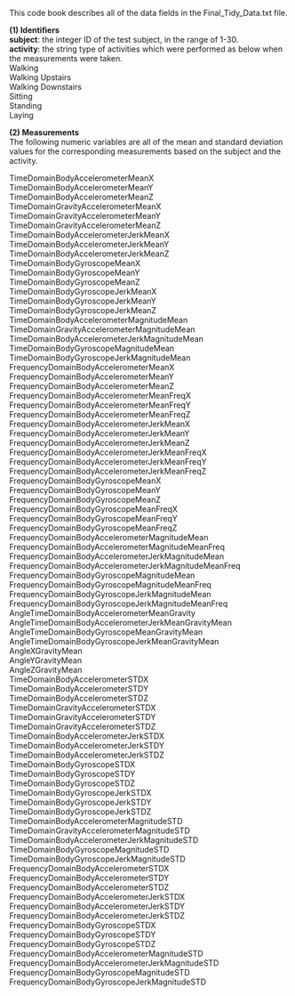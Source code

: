 This code book describes all of the data fields in the Final_Tidy_Data.txt file.

**(1) Identifiers**\
**subject**: the integer ID of the test subject, in the range of 1-30.<br/>
**activity**: the string type of activities which were performed as below when the measurements were taken.\
Walking\
Walking Upstairs\
Walking Downstairs\
Sitting\
Standing\
Laying

**(2) Measurements**\
The following numeric variables are all of the mean and standard deviation values for the corresponding measurements based on the subject and the activity.

TimeDomainBodyAccelerometerMeanX\
TimeDomainBodyAccelerometerMeanY\
TimeDomainBodyAccelerometerMeanZ\
TimeDomainGravityAccelerometerMeanX\
TimeDomainGravityAccelerometerMeanY\
TimeDomainGravityAccelerometerMeanZ\
TimeDomainBodyAccelerometerJerkMeanX\
TimeDomainBodyAccelerometerJerkMeanY\
TimeDomainBodyAccelerometerJerkMeanZ\
TimeDomainBodyGyroscopeMeanX\
TimeDomainBodyGyroscopeMeanY\
TimeDomainBodyGyroscopeMeanZ\
TimeDomainBodyGyroscopeJerkMeanX\
TimeDomainBodyGyroscopeJerkMeanY\
TimeDomainBodyGyroscopeJerkMeanZ\
TimeDomainBodyAccelerometerMagnitudeMean\
TimeDomainGravityAccelerometerMagnitudeMean\
TimeDomainBodyAccelerometerJerkMagnitudeMean\
TimeDomainBodyGyroscopeMagnitudeMean\
TimeDomainBodyGyroscopeJerkMagnitudeMean\
FrequencyDomainBodyAccelerometerMeanX\
FrequencyDomainBodyAccelerometerMeanY\
FrequencyDomainBodyAccelerometerMeanZ\
FrequencyDomainBodyAccelerometerMeanFreqX\
FrequencyDomainBodyAccelerometerMeanFreqY\
FrequencyDomainBodyAccelerometerMeanFreqZ\
FrequencyDomainBodyAccelerometerJerkMeanX\
FrequencyDomainBodyAccelerometerJerkMeanY\
FrequencyDomainBodyAccelerometerJerkMeanZ\
FrequencyDomainBodyAccelerometerJerkMeanFreqX\
FrequencyDomainBodyAccelerometerJerkMeanFreqY\
FrequencyDomainBodyAccelerometerJerkMeanFreqZ\
FrequencyDomainBodyGyroscopeMeanX\
FrequencyDomainBodyGyroscopeMeanY\
FrequencyDomainBodyGyroscopeMeanZ\
FrequencyDomainBodyGyroscopeMeanFreqX\
FrequencyDomainBodyGyroscopeMeanFreqY\
FrequencyDomainBodyGyroscopeMeanFreqZ\
FrequencyDomainBodyAccelerometerMagnitudeMean\
FrequencyDomainBodyAccelerometerMagnitudeMeanFreq\
FrequencyDomainBodyAccelerometerJerkMagnitudeMean\
FrequencyDomainBodyAccelerometerJerkMagnitudeMeanFreq\
FrequencyDomainBodyGyroscopeMagnitudeMean\
FrequencyDomainBodyGyroscopeMagnitudeMeanFreq\
FrequencyDomainBodyGyroscopeJerkMagnitudeMean\
FrequencyDomainBodyGyroscopeJerkMagnitudeMeanFreq\
AngleTimeDomainBodyAccelerometerMeanGravity\
AngleTimeDomainBodyAccelerometerJerkMeanGravityMean\
AngleTimeDomainBodyGyroscopeMeanGravityMean\
AngleTimeDomainBodyGyroscopeJerkMeanGravityMean\
AngleXGravityMean\
AngleYGravityMean\
AngleZGravityMean\
TimeDomainBodyAccelerometerSTDX\
TimeDomainBodyAccelerometerSTDY\
TimeDomainBodyAccelerometerSTDZ\
TimeDomainGravityAccelerometerSTDX\
TimeDomainGravityAccelerometerSTDY\
TimeDomainGravityAccelerometerSTDZ\
TimeDomainBodyAccelerometerJerkSTDX\
TimeDomainBodyAccelerometerJerkSTDY\
TimeDomainBodyAccelerometerJerkSTDZ\
TimeDomainBodyGyroscopeSTDX\
TimeDomainBodyGyroscopeSTDY\
TimeDomainBodyGyroscopeSTDZ\
TimeDomainBodyGyroscopeJerkSTDX\
TimeDomainBodyGyroscopeJerkSTDY\
TimeDomainBodyGyroscopeJerkSTDZ\
TimeDomainBodyAccelerometerMagnitudeSTD\
TimeDomainGravityAccelerometerMagnitudeSTD\
TimeDomainBodyAccelerometerJerkMagnitudeSTD\
TimeDomainBodyGyroscopeMagnitudeSTD\
TimeDomainBodyGyroscopeJerkMagnitudeSTD\
FrequencyDomainBodyAccelerometerSTDX\
FrequencyDomainBodyAccelerometerSTDY\
FrequencyDomainBodyAccelerometerSTDZ\
FrequencyDomainBodyAccelerometerJerkSTDX\
FrequencyDomainBodyAccelerometerJerkSTDY\
FrequencyDomainBodyAccelerometerJerkSTDZ\
FrequencyDomainBodyGyroscopeSTDX\
FrequencyDomainBodyGyroscopeSTDY\
FrequencyDomainBodyGyroscopeSTDZ\
FrequencyDomainBodyAccelerometerMagnitudeSTD\
FrequencyDomainBodyAccelerometerJerkMagnitudeSTD\
FrequencyDomainBodyGyroscopeMagnitudeSTD\
FrequencyDomainBodyGyroscopeJerkMagnitudeSTD
